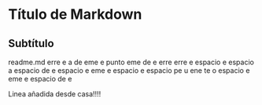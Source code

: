 # Título de Markdown

## Subtítulo

readme.md
erre e a de eme e punto eme de
e erre erre e espacio e espacio a espacio de e espacio e eme e espacio e espacio pe u ene te o espacio e eme e espacio de e

Linea añadida desde casa!!!!

